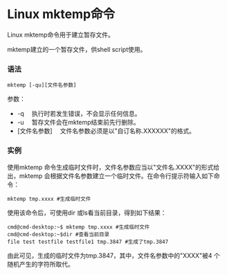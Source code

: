 # Linux mktemp命令

Linux mktemp命令用于建立暂存文件。

mktemp建立的一个暂存文件，供shell script使用。

### 语法

    mktemp [-qu][文件名参数]

参数：

- -q 　执行时若发生错误，不会显示任何信息。
- -u 　暂存文件会在mktemp结束前先行删除。
- [文件名参数] 　文件名参数必须是以"自订名称.XXXXXX"的格式。

### 实例

使用mktemp 命令生成临时文件时，文件名参数应当以"文件名.XXXX"的形式给出，mktemp 会根据文件名参数建立一个临时文件。在命令行提示符输入如下命令：

    mktemp tmp.xxxx #生成临时文件 

使用该命令后，可使用dir 或ls看当前目录，得到如下结果：

    cmd@cmd-desktop:~$ mktemp tmp.xxxx #生成临时文件  
    cmd@cmd-desktop:~$dir #查看当前目录  
    file test testfile testfile1 tmp.3847 #生成了tmp.3847 
    

由此可见，生成的临时文件为tmp.3847，其中，文件名参数中的"XXXX"被4 个随机产生的字符所取代。